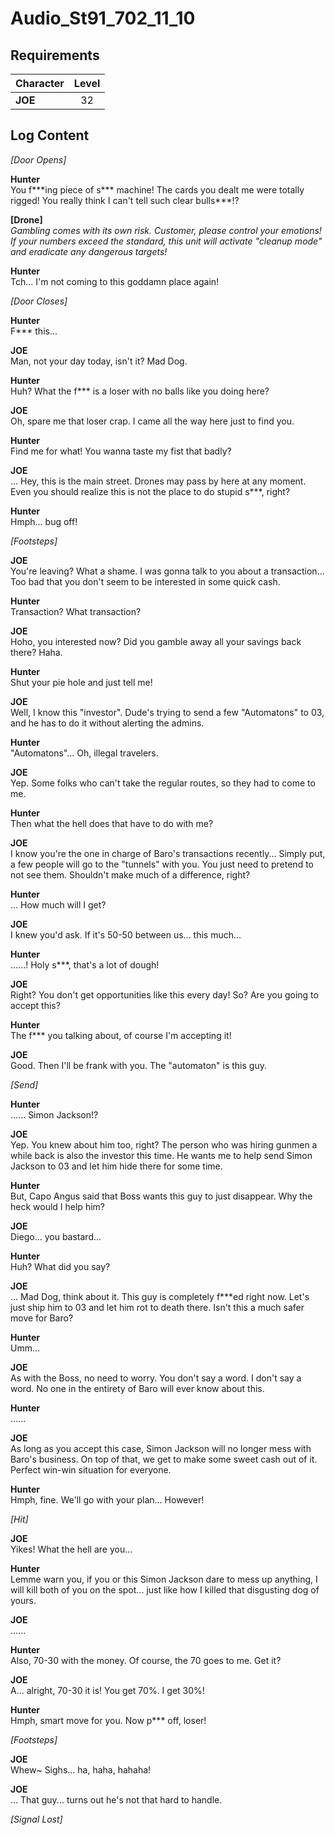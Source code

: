 # Audio_St91_702_11_10
## Requirements
|Character|Level|
|---------|:---:|
|**JOE**  | 32  |

## Log Content
*\[Door Opens\]*

**Hunter**<br>
You f\*\*\*ing piece of s\*\*\* machine! The cards you dealt me were totally rigged! You really think I can't tell such clear bulls\*\*\*!?

**[Drone]**<br>
*Gambling comes with its own risk. Customer, please control your emotions! <br>
If your numbers exceed the standard, this unit will activate "cleanup mode" and eradicate any dangerous targets!*

**Hunter**<br>
Tch... I'm not coming to this goddamn place again!

*\[Door Closes\]*

**Hunter**<br>
F\*\*\* this...

**JOE**<br>
Man, not your day today, isn't it? Mad Dog.

**Hunter**<br>
Huh? What the f\*\*\* is a loser with no balls like you doing here?

**JOE**<br>
Oh, spare me that loser crap. I came all the way here just to find you.

**Hunter**<br>
Find me for what! You wanna taste my fist that badly?

**JOE**<br>
... Hey, this is the main street. Drones may pass by here at any moment. Even you should realize this is not the place to do stupid s\*\*\*, right?

**Hunter**<br>
Hmph... bug off!

*\[Footsteps\]*

**JOE**<br>
You're leaving? What a shame. I was gonna talk to you about a transaction... Too bad that you don't seem to be interested in some quick cash.

**Hunter**<br>
Transaction? What transaction?

**JOE**<br>
Hoho, you interested now? Did you gamble away all your savings back there? Haha.

**Hunter**<br>
Shut your pie hole and just tell me!

**JOE**<br>
Well, I know this "investor". Dude's trying to send a few "Automatons" to 03, and he has to do it without alerting the admins.

**Hunter**<br>
"Automatons"... Oh, illegal travelers.

**JOE**<br>
Yep. Some folks who can't take the regular routes, so they had to come to me.

**Hunter**<br>
Then what the hell does that have to do with me?

**JOE**<br>
I know you're the one in charge of Baro's transactions recently... Simply put, a few people will go to the "tunnels" with you. You just need to pretend to not see them. Shouldn't make much of a difference, right?

**Hunter**<br>
... How much will I get?

**JOE**<br>
I knew you'd ask. If it's 50\-50 between us... this much...

**Hunter**<br>
......! Holy s\*\*\*, that's a lot of dough!

**JOE**<br>
Right? You don't get opportunities like this every day! So? Are you going to accept this?

**Hunter**<br>
The f\*\*\* you talking about, of course I'm accepting it!

**JOE**<br>
Good. Then I'll be frank with you. The "automaton" is this guy.

*\[Send\]*

**Hunter**<br>
...... Simon Jackson!?

**JOE**<br>
Yep. You knew about him too, right? The person who was hiring gunmen a while back is also the investor this time. He wants me to help send Simon Jackson to 03 and let him hide there for some time.

**Hunter**<br>
But, Capo Angus said that Boss wants this guy to just disappear. Why the heck would I help him?

**JOE**<br>
Diego... you bastard...

**Hunter**<br>
Huh? What did you say?

**JOE**<br>
... Mad Dog, think about it. This guy is completely f\*\*\*ed right now. Let's just ship him to 03 and let him rot to death there. Isn't this a much safer move for Baro?

**Hunter**<br>
Umm...

**JOE**<br>
As with the Boss, no need to worry. You don't say a word. I don't say a word. No one in the entirety of Baro will ever know about this.

**Hunter**<br>
......

**JOE**<br>
As long as you accept this case, Simon Jackson will no longer mess with Baro's business. On top of that, we get to make some sweet cash out of it. Perfect win\-win situation for everyone.

**Hunter**<br>
Hmph, fine. We'll go with your plan... However!

*\[Hit\]*

**JOE**<br>
Yikes! What the hell are you...

**Hunter**<br>
Lemme warn you, if you or this Simon Jackson dare to mess up anything, I will kill both of you on the spot... just like how I killed that disgusting dog of yours.

**JOE**<br>
......

**Hunter**<br>
Also, 70\-30 with the money. Of course, the 70 goes to me. Get it?

**JOE**<br>
A... alright, 70\-30 it is! You get 70%. I get 30%!

**Hunter**<br>
Hmph, smart move for you. Now p\*\*\* off, loser!

*\[Footsteps\]*

**JOE**<br>
Whew\~ Sighs... ha, haha, hahaha!

**JOE**<br>
... That guy... turns out he's not that hard to handle.

*[Signal Lost]*

